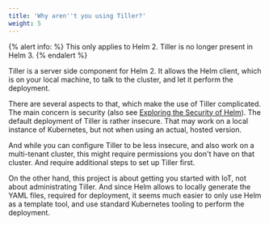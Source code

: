 ```yaml
---
title: 'Why aren''t you using Tiller?'
weight: 5
---
```


{% alert info: %}
This only applies to Helm 2. Tiller is no longer present in Helm 3.
{% endalert %}

Tiller is a server side component for Helm 2. It allows the Helm client, which is on your local machine,
to talk to the cluster, and let it perform the deployment.

There are several aspects to that, which make the use of Tiller complicated. The main concern is security
(also see [Exploring the Security of Helm](https://engineering.bitnami.com/articles/helm-security.html)).
The default deployment of Tiller is rather insecure. That may work on a local instance of Kubernetes,
but not when using an actual, hosted version.

And while you can configure Tiller to be less insecure, and also work on a multi-tenant cluster, this might
require permissions you don't have on that cluster. And require additional steps to set up Tiller first.

On the other hand, this project is about getting you started with IoT, not about administrating Tiller.
And since Helm allows to locally generate the YAML files, required for deployment, it seems much easier 
to only use Helm as a template tool, and use standard Kubernetes tooling to perform the deployment.
